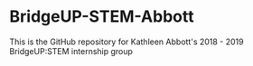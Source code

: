 # BridgeUP-STEM-Abbott

This is the GitHub repository for Kathleen Abbott's 2018 - 2019 BridgeUP:STEM internship group
